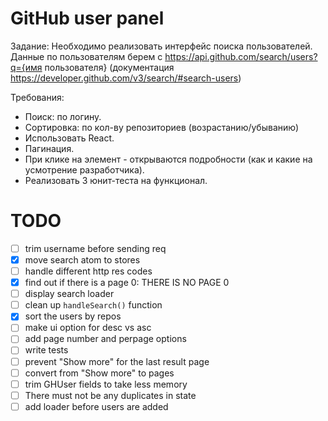 # GitHub user panel

Задание:
Необходимо реализовать интерфейс поиска пользователей.
Данные по пользователям берем с https://api.github.com/search/users?q={имя пользователя} (документация https://developer.github.com/v3/search/#search-users)

Требования:
- Поиск: по логину.
- Сортировка: по кол-ву репозиториев (возрастанию/убыванию)
- Использовать React.
- Пагинация.
- При клике на элемент - открываются подробности (как и какие на усмотрение разработчика).
- Реализовать 3 юнит-теста на функционал. 

# TODO
- [ ] trim username before sending req
- [x] move search atom to stores
- [ ] handle different http res codes
- [x] find out if there is a page 0: THERE IS NO PAGE 0
- [ ] display search loader
- [ ] clean up `handleSearch()` function
- [x] sort the users by repos
- [ ] make ui option for desc vs asc
- [ ] add page number and perpage options
- [ ] write tests
- [ ] prevent "Show more" for the last result page
- [ ] convert from "Show more" to pages
- [ ] trim GHUser fields to take less memory
- [ ] There must not be any duplicates in state
- [ ] add loader before users are added
